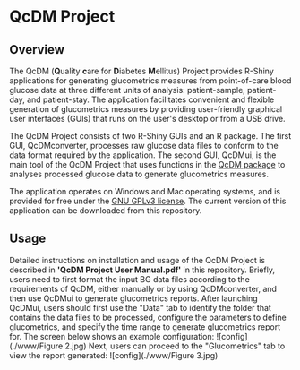 QcDM Project
============

Overview
--------

The QcDM (**Q**uality **c**are for **D**iabetes **M**ellitus) Project provides
R-Shiny applications for generating glucometrics measures from point-of-care
blood glucose data at three different units of analysis: patient-sample,
patient-day, and patient-stay. The application facilitates convenient and
flexible generation of glucometrics measures by providing user-friendly
graphical user interfaces (GUIs) that runs on the user's desktop or from a USB
drive.

The QcDM Project consists of two R-Shiny GUIs and an R package. The first GUI,
QcDMconverter, processes raw glucose data files to conform to the data format
required by the application. The second GUI, QcDMui, is the main tool of the
QcDM Project that uses functions in the 
[QcDM package](https://github.com/nyilin/QcDM) to analyses processed glucose
data to generate glucometrics measures.

The application operates on Windows and Mac operating systems, and is provided
for free under the [GNU GPLv3 license](LICENSE). The current version of this
application can be downloaded from this repository.

Usage
-----

Detailed instructions on installation and usage of the QcDM Project is described
in **'QcDM Project User Manual.pdf'** in this repository. Briefly, users need to
first format the input BG data files according to the requirements of QcDM,
either manually or by using QcDMconverter, and then use QcDMui to generate
glucometrics reports. After launching QcDMui, users should first use the "Data"
tab to identify the folder that contains the data files to be processed,
configure the parameters to define glucometrics, and specify the time range to
generate glucometrics report for. The screen below shows an example
configuration:
![config](./www/Figure 2.jpg) 
Next, users can proceed to the "Glucometrics" tab to view the report generated:
![config](./www/Figure 3.jpg)
